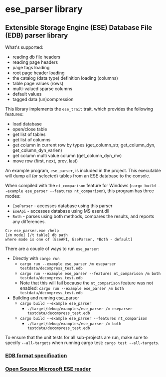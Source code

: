 # ese_parser library
## Extensible Storage Engine (ESE) Database File (EDB) parser library

What's supported:
- reading db file headers
- reading page headers
- page tags loading
- root page header loading
- the catalog (data type) definition loading (columns)
- table page values (rows)
- multi-valued sparse columns
- default values
- tagged data (un)compression

This library implements the `ese_trait` trait, which provides the following features:
- load database
- open/close table
- get list of tables
- get list of columns
- get column in current row by types (get_column_str, get_column_dyn, get_column_dyn_varlen)
- get column multi value column (get_column_dyn_mv)
- move row (first, next, prev, last)

An example program, `ese_parser`, is included in the project. This executable will dump all (or selected) tables from an ESE database to the console.

When compiled with the `nt_comparison` feature for Windows (`cargo build --example ese_parser --features nt_comparison`), this program has three modes:
* `EseParser` - accesses database using this parser
* `EseApi` - accesses database using MS esent.dll
* `Both` - parses using both methods, compares the results, and reports any differences.
```
C:> ese_parser.exe /help
[/m mode] [/t table] db path
where mode is one of [EseAPI, EseParser, *Both - default]
```
There are a couple of ways to run `ese_parser`:
* Directly with `cargo run`
  * `cargo run --example ese_parser /m eseparser testdata/decompress_test.edb`
  * `cargo run --example ese_parser --features nt_comparison /m both testdata/decompress_test.edb`
  * Note that this will fail because the `nt_comparison` feature was not enabled: `cargo run --example ese_parser /m both testdata/decompress_test.edb`
* Building and running ese_parser
  * `cargo build --example ese_parser`
    * `./target/debug/examples/ese_parser /m eseparser testdata/decompress_test.edb `
  * `cargo build --example ese_parser --features nt_comparison`
    * `./target/debug/examples/ese_parser /m both testdata/decompress_test.edb`

To ensure that the unit tests for all sub-projects are run, make sure to specify `--all-targets` when running cargo test: `cargo test --all-targets`.

### [EDB format  specification](https://github.com/libyal/libesedb/blob/main/documentation/Extensible%20Storage%20Engine%20(ESE)%20Database%20File%20(EDB)%20format.asciidoc)
### [Open Source Microsoft ESE reader](https://github.com/microsoft/Extensible-Storage-Engine)
